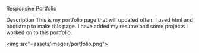 Responsive Portfolio

Description
This is my portfolio page that will updated often. I used html and bootstrap to make this page. I have added my resume and some projects I worked on to this portfolio.

<img src"=assets/images/portfolio.png">

